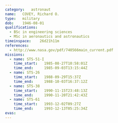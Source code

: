 ```yaml
---
category:	astronaut
name:	COVEY, Richard O.
type:	military
dob:	1946-08-01
qualifications:
  - BSc in engineering sciences
  - MSc in aeronautics and astronautics
timeinspace:	26d21h11m
references:
  - http://www.nasa.gov/pdf/740566main_current.pdf
missions:
  - name: STS-51-I
    time_start:   1985-08-27T10:58:01Z
    time_end:     1985-09-03T13:15:44Z
  - name: STS-26
    time_start:   1988-09-29T15:37Z
    time_end:     1988-10-03T16:37:12Z
  - name: STS-38
    time_start:   1990-11-15T23:48:13Z
    time_end:     1990-11-20T21:42:43Z
  - name: STS-61
    time_start:   1993-12-02T09:27Z
    time_end:     1993-12-13T05:25:34Z
evas:
---
```


